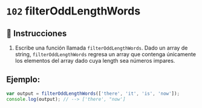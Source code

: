 # `102` filterOddLengthWords

## 📝 Instrucciones

1. Escribe una función llamada `filterOddLengthWords`. Dado un array de string, `filterOddLengthWords` regresa un array que contenga únicamente los elementos del array dado cuya length sea números impares.

## Ejemplo:

```js
var output = filterOddLengthWords(['there', 'it', 'is', 'now']);
console.log(output); // --> ['there', "now']
```
